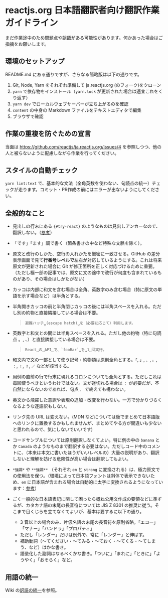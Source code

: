 # reactjs.org 日本語翻訳者向け翻訳作業ガイドライン

まだ作業途中のため問題点や齟齬がある可能性があります。何かあった場合はご指摘をお願いします。

## 環境のセットアップ

README.md にある通りですが、さらなる簡略版は以下の通りです。

1. Git, Node, Yarn をそれぞれ準備して ja.reactjs.org (のフォーク)をクローン
2. `yarn` で依存物をインストール（`yarn.lock` が更新された場合は適宜これをくり返す）
3. `yarn dev` でローカルウェブサーバーが立ち上がるのを確認
4. `content` の中身の Markdown ファイルをテキストエディタで編集
5. ブラウザで確認

## 作業の重複を防ぐための宣言

当面は https://github.com/reactjs/ja.reactjs.org/issues/4 を参照しつつ、他の人と被らないように配慮しながら作業を行ってください。

## スタイルの自動チェック

`yarn lint:text` で、基本的な文法（全角英数を使わない、句読点の統一）チェックが走ります。コミット・PR作成の前にはエラーが出ないようにしてください。

## 全般的なこと

- 見出しの行末にある `{#try-react}` のようなものは見出しアンカーなので、翻訳しない。（[参考](https://github.com/reactjs/reactjs.org/issues/1608)）
- 「です」「ます」調で書く（箇条書きの中など特殊な文脈を除く）。
- 原文と改行のしかた、空行の入れかたを厳密に一致させる。GitHub の差分表示画面で見て**行番号レベルで**左右が対応しているようにする。これは将来原文が更新された場合に Git が修正箇所を正しく対応づけるために重要。（ただし極一部の記事では、原文に文の途中で改行が何度も含まれているものがあり、その場合はしかたがない）
- カッコは内部に和文を含む場合は全角、英数字のみ含む場合（特に原文の単語を示す場合など）は半角とする。
- 半角開きカッコの前と半角閉じカッコの後には半角スペースを入れる。ただし別の約物と直接隣接している場合は不要。
   > ```
   > 避難ハッチ␣(escape hatch)␣を（必要に応じて）利用します。
   > ```

- 英数字と和文との間には半角スペースを入れる。ただし他の約物（特に句読点 。, 、）と直接隣接している場合は不要。

   > ```
   > React␣の␣API␣で、`fooBar`␣を␣1␣回実行。
   > ```

- 和文内で文の一部として使う記号・約物類は原則全角とする。`「`, `」`, `、`, `。`, `：`, `！`, `？`, `／` などが該当する。
- 用例の直前の行で行末に現れるコロンについても全角とする。ただしこれは毎回使うべきというわけではない。文が途切れる場合は `：` が必要だが、不自然にならないのであれば、句点 `。` で終えても構わない。
- 英文から飛躍した意訳や表現の追加・改変を行わない。一方で分かりづらくなるような逐語訳もしない。
- リンク先の URL は変えない。(MDN などについては後でまとめて日本語版へのリンクに置換するかもしれませんが、まとめてやる方が間違いも少ないと思われるので、気にしないでいいです)
- コードサンプルについては原則翻訳しなくてよい。特に例の中の `banana` とか `Canada` のようなものまで翻訳する必要はない。ただしコード中のコメントに、（本来は本文に書いたほうがいいレベルの）大量の説明があり、翻訳しないと理解を妨げる危険性が高い場合は翻訳してもよい。
- `*強調*` や `**強調**` （それぞれ `em` と `strong` に変換される）は、極力原文での使用法を保つ。（環境によって日本語フォントは斜体で表示できないため、`em` に日本語が含まれる場合は自動的に太字に変換されるようになっています：[参考](https://github.com/reactjs/ja.reactjs.org/issues/22)）
- ごく一般的な日本語表記に関して困ったら概ね公用文作成の要領などに準ずるが、カタカナ語の末尾の長音符については JIS Z 8301 の推奨に従う。そこまで目くじらを立てなくてよいが、基本は要するに以下の通り。
  - 3 音以上の場合のみ、片仮名語の末尾の長音符を原則省略。「エコー」「マナー」「ハンドラ」「プロパティ」
  - ただし「レンダー」だけは例外で、常に「レンダー」と伸ばす。
  - 補助動詞（～てください・～てみる・～ておく・～てくる・～てしまう、など）はかな書き。
  - 語彙化した副詞はなるべくかな書き。「ついに」「まれに」「ときに」「ようやく」「おそらく」など。

## 用語の統一

Wiki の[訳語の統一](https://github.com/reactjs/ja.reactjs.org/wiki/%E8%A8%B3%E8%AA%9E%E3%81%AE%E7%B5%B1%E4%B8%80)を参照。
